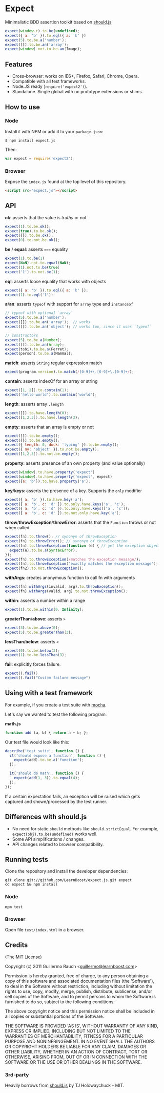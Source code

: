 # Expect

Minimalistic BDD assertion toolkit based on
[should.js](http://github.com/visionmedia/should.js)

```js
expect(window.r).to.be(undefined);
expect({ a: 'b' }).to.eql({ a: 'b' })
expect(5).to.be.a('number');
expect([]).to.be.an('array');
expect(window).not.to.be.an(Image);
```

## Features

- Cross-browser: works on IE6+, Firefox, Safari, Chrome, Opera.
- Compatible with all test frameworks.
- Node.JS ready (`require('expect2')`).
- Standalone. Single global with no prototype extensions or shims.

## How to use

### Node

Install it with NPM or add it to your `package.json`:

```
$ npm install expect.js
```

Then:

```js
var expect = require('expect2');
```

### Browser

Expose the `index.js` found at the top level of this repository.

```html
<script src="expect.js"></script>
```

## API

**ok**: asserts that the value is _truthy_ or not

```js
expect(1).to.be.ok();
expect(true).to.be.ok();
expect({}).to.be.ok();
expect(0).to.not.be.ok();
```

**be** / **equal**: asserts `===` equality

```js
expect(1).to.be(1)
expect(NaN).not.to.equal(NaN);
expect(1).not.to.be(true)
expect('1').to.not.be(1);
```

**eql**: asserts loose equality that works with objects

```js
expect({ a: 'b' }).to.eql({ a: 'b' });
expect(1).to.eql('1');
```

**a**/**an**: asserts `typeof` with support for `array` type and `instanceof`

```js
// typeof with optional `array`
expect(5).to.be.a('number');
expect([]).to.be.an('array');  // works
expect([]).to.be.an('object'); // works too, since it uses `typeof`

// constructors
expect(5).to.be.a(Number);
expect([]).to.be.an(Array);
expect(tobi).to.be.a(Ferret);
expect(person).to.be.a(Mammal);
```

**match**: asserts `String` regular expression match

```js
expect(program.version).to.match(/[0-9]+\.[0-9]+\.[0-9]+/);
```

**contain**: asserts indexOf for an array or string

```js
expect([1, 2]).to.contain(1);
expect('hello world').to.contain('world');
```

**length**: asserts array `.length`

```js
expect([]).to.have.length(0);
expect([1,2,3]).to.have.length(3);
```

**empty**: asserts that an array is empty or not

```js
expect([]).to.be.empty();
expect({}).to.be.empty();
expect({ length: 0, duck: 'typing' }).to.be.empty();
expect({ my: 'object' }).to.not.be.empty();
expect([1,2,3]).to.not.be.empty();
```

**property**: asserts presence of an own property (and value optionally)

```js
expect(window).to.have.property('expect')
expect(window).to.have.property('expect', expect)
expect({a: 'b'}).to.have.property('a');
```

**key**/**keys**: asserts the presence of a key. Supports the `only` modifier

```js
expect({ a: 'b' }).to.have.key('a');
expect({ a: 'b', c: 'd' }).to.only.have.keys('a', 'c');
expect({ a: 'b', c: 'd' }).to.only.have.keys(['a', 'c']);
expect({ a: 'b', c: 'd' }).to.not.only.have.key('a');
```

**throw**/**throwException**/**throwError**: asserts that the `Function` throws or not when called

```js
expect(fn).to.throw(); // synonym of throwException
expect(fn).to.throwError(); // synonym of throwException
expect(fn).to.throwException(function (e) { // get the exception object
  expect(e).to.be.a(SyntaxError);
});
expect(fn).to.throwException(/matches the exception message/);
expect(fn).to.throwException('exactly matches the exception message');
expect(fn2).to.not.throwException();
```

**withArgs**: creates anonymous function to call fn with arguments

```js
expect(fn).withArgs(invalid, arg).to.throwException();
expect(fn).withArgs(valid, arg).to.not.throwException();
```

**within**: asserts a number within a range

```js
expect(1).to.be.within(0, Infinity);
```

**greaterThan**/**above**: asserts `>`

```js
expect(3).to.be.above(0);
expect(5).to.be.greaterThan(3);
```

**lessThan**/**below**: asserts `<`

```js
expect(0).to.be.below(3);
expect(1).to.be.lessThan(3);
```

**fail**: explicitly forces failure.

```js
expect().fail()
expect().fail("Custom failure message")
```

## Using with a test framework

For example, if you create a test suite with
[mocha](http://github.com/visionmedia/mocha).

Let's say we wanted to test the following program:

**math.js**

```js
function add (a, b) { return a + b; };
```

Our test file would look like this:

```js
describe('test suite', function () {
  it('should expose a function', function () {
    expect(add).to.be.a('function');
  });

  it('should do math', function () {
    expect(add(1, 3)).to.equal(4);
  });
});
```

If a certain expectation fails, an exception will be raised which gets captured
and shown/processed by the test runner.

## Differences with should.js

- No need for static `should` methods like `should.strictEqual`. For example,
  `expect(obj).to.be(undefined)` works well.
- Some API simplifications / changes.
- API changes related to browser compatibility.

## Running tests

Clone the repository and install the developer dependencies:

```
git clone git://github.com/LearnBoost/expect.js.git expect
cd expect && npm install
```

### Node

`npm test`

### Browser

Open file `test/index.html` in a browser.

## Credits

(The MIT License)

Copyright (c) 2011 Guillermo Rauch &lt;guillermo@learnboost.com&gt;

Permission is hereby granted, free of charge, to any person obtaining
a copy of this software and associated documentation files (the
'Software'), to deal in the Software without restriction, including
without limitation the rights to use, copy, modify, merge, publish,
distribute, sublicense, and/or sell copies of the Software, and to
permit persons to whom the Software is furnished to do so, subject to
the following conditions:

The above copyright notice and this permission notice shall be
included in all copies or substantial portions of the Software.

THE SOFTWARE IS PROVIDED 'AS IS', WITHOUT WARRANTY OF ANY KIND,
EXPRESS OR IMPLIED, INCLUDING BUT NOT LIMITED TO THE WARRANTIES OF
MERCHANTABILITY, FITNESS FOR A PARTICULAR PURPOSE AND NONINFRINGEMENT.
IN NO EVENT SHALL THE AUTHORS OR COPYRIGHT HOLDERS BE LIABLE FOR ANY
CLAIM, DAMAGES OR OTHER LIABILITY, WHETHER IN AN ACTION OF CONTRACT,
TORT OR OTHERWISE, ARISING FROM, OUT OF OR IN CONNECTION WITH THE
SOFTWARE OR THE USE OR OTHER DEALINGS IN THE SOFTWARE.

### 3rd-party

Heavily borrows from [should.js](http://github.com/visionmedia/should.js) by TJ
Holowaychuck - MIT.
